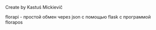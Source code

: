 Create by Kastuś Mickievič

florapi - простой обмен через json с помощью flask c программой florapos
